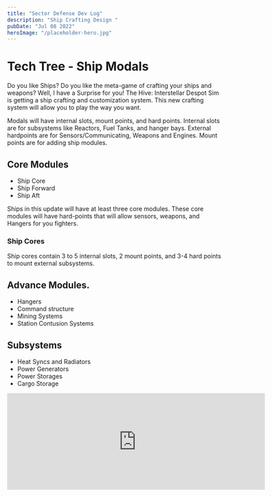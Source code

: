 ```yaml
---
title: "Sector Defense Dev Log"
description: "Ship Crafting Design "
pubDate: "Jul 08 2022"
heroImage: "/placeholder-hero.jpg"
---
```

# Tech Tree - Ship Modals

Do you like Ships? Do you like the meta-game of crafting your ships and weapons?
Well, I have a Surprise for you! The Hive: Interstellar Despot Sim is getting a ship crafting and 
customization system. This new crafting system will allow you to play the way you want.

Modals will have internal slots, mount points, and hard points. Internal slots are for subsystems like
Reactors, Fuel Tanks, and hanger bays. External hardpoints are for Sensors/Communicating,
Weapons and Engines. Mount points are for adding ship modules.

## Core Modules

- Ship Core
- Ship Forward
- Ship Aft

Ships in this update will have at least three core modules.
These core modules will have hard-points that will allow sensors, weapons, and
Hangers for you fighters.

### Ship Cores
Ship cores contain 3 to 5 internal slots, 2 mount points, and 3-4 hard points to mount external subsystems.

## Advance Modules.

- Hangers
- Command structure
- Mining Systems
- Station Contusion Systems

## Subsystems

- Heat Syncs and Radiators
- Power Generators
- Power Storages
- Cargo Storage

<iframe src="https://github.com/sponsors/Burnsedia/card" title="Sponsor Burnsedia" height="225" width="600" style="border: 0;"></iframe>


